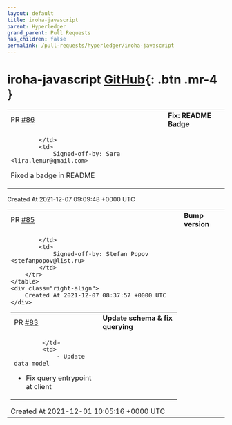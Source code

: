 ```yaml
---
layout: default
title: iroha-javascript
parent: Hyperledger
grand_parent: Pull Requests
has_children: false
permalink: /pull-requests/hyperledger/iroha-javascript
---
```


# iroha-javascript <span class="fs-3 right-align">[GitHub](https://github.com/hyperledger/iroha-javascript){: .btn .mr-4 }</span>


<div>
    <table>
        <tr>
            <td>
                PR <a href="https://github.com/hyperledger/iroha-javascript/pull/86" class=".btn">#86</a>
            </td>
            <td>
                <b>
                    Fix: README Badge
                </b>
            </td>
        </tr>
        <tr>
            <td>
                
            </td>
            <td>
                Signed-off-by: Sara <lira.lemur@gmail.com>

Fixed a badge in README
            </td>
        </tr>
    </table>
    <div class="right-align">
        Created At 2021-12-07 09:09:48 +0000 UTC
    </div>
</div>

<div>
    <table>
        <tr>
            <td>
                PR <a href="https://github.com/hyperledger/iroha-javascript/pull/85" class=".btn">#85</a>
            </td>
            <td>
                <b>
                    Bump version
                </b>
            </td>
        </tr>
        <tr>
            <td>
                
            </td>
            <td>
                Signed-off-by: Stefan Popov <stefanpopov@list.ru>
            </td>
        </tr>
    </table>
    <div class="right-align">
        Created At 2021-12-07 08:37:57 +0000 UTC
    </div>
</div>

<div>
    <table>
        <tr>
            <td>
                PR <a href="https://github.com/hyperledger/iroha-javascript/pull/83" class=".btn">#83</a>
            </td>
            <td>
                <b>
                    Update schema & fix querying
                </b>
            </td>
        </tr>
        <tr>
            <td>
                
            </td>
            <td>
                - Update data model
- Fix query entrypoint at client
            </td>
        </tr>
    </table>
    <div class="right-align">
        Created At 2021-12-01 10:05:16 +0000 UTC
    </div>
</div>


